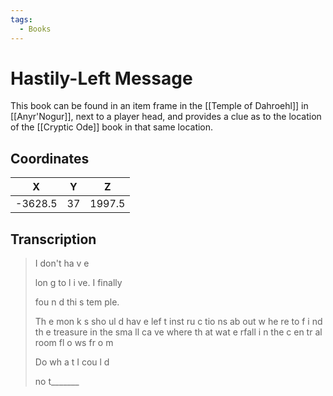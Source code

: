 ```yaml
---
tags:
  - Books
---
```

# Hastily-Left Message

This book can be found in an item frame in the [[Temple of Dahroehl]] in [[Anyr'Nogur]], next to a player head, and provides a clue as to the location of the [[Cryptic Ode]] book in that same location.

## Coordinates
|  **X**  | **Y** | **Z**  |
| :-----: | :---: | :----: |
| -3628.5 |  37   | 1997.5 |

## Transcription
> I don't   ha   v e
>
> lon g to l i ve. I finally
>
> fou n d thi s tem ple.
>
> Th e mon k s  sho ul d hav e lef t inst ru c tio ns ab out w he re to f i nd th e treasure in the sma ll ca ve where th at     wat e rfall
> i n the c en tr al room
> fl o ws   fr o m
>
> Do wh a t I cou l d
>
> no t_______

